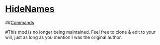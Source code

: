 [HideNames](http://minecraft.curseforge.com/mc-mods/62786-hide-names)
=========
##[Commands](https://github.com/thislooksfun/HideNames/blob/master/Commands.md)

#This mod is no longer being maintained. Feel free to clone & edit to your will, just as long as you mention I was the original author.
